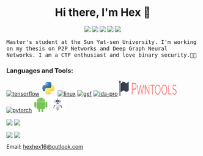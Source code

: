 <h1 align="center">Hi there, I'm Hex 👋</h1>

<p align="center">
<a href="https://github.com/hex-16"><img src="https://img.shields.io/github/followers/hex-16?style=social"></a>
<a href="https://github.com/hex-16"><img src="https://img.shields.io/github/followers/hex-16?style=social"></a>
<a href="https://github.com/hex-16"><img src="https://badges.pufler.dev/commits/monthly/hex-16"></a>
<a href="https://github.com/hex-16"><img src="https://badges.pufler.dev/repos/hex-16"></a>
<a href="https://github.com/hex-16"><img src="https://badges.pufler.dev/visits/hex-16/hex-16"></a>
</p>
<samp>Master's student at the Sun Yat-sen University. I'm working on my thesis on P2P Networks and Deep Graph Neural Networks. I am a CTF enthusiast and love binary security.👨‍💻</samp>

<h3 align="left">Languages and Tools:</h3>

<p align="left">
<a href="https://www.cplusplus.com/" target="_blank"> <img src="https://upload.wikimedia.org/wikipedia/commons/1/18/ISO_C%2B%2B_Logo.svg" alt="tensorflow" width="40" height="40"/></a>
<a href="https://www.python.org" target="_blank"> <img src="https://raw.githubusercontent.com/devicons/devicon/master/icons/python/python-original.svg" alt="python" width="40" height="40"/></a>
<a href="https://www.linux.org/" target="_blank"> <img src="https://www.vectorlogo.zone/logos/linux/linux-icon.svg" alt="linux" width="40" height="40"/></a>
<a href="https://github.com/hugsy/gef" target="_blank"> <img src="https://camo.githubusercontent.com/9be274e56ece6a7cc4ef16968f72267eeb2d11382a6873c6633e23b5c56c6984/68747470733a2f2f692e696d6775722e636f6d2f6f304c386c504e2e706e67" alt="gef" width="50" height="40"/></a> 
<a href="https://hex-rays.com/ida-pro/" target="_blank"> <img src="https://raw.githubusercontent.com/hex-16/pictures/master/CTF_pic/IDA_pro.png" alt="ida-pro" width="４0" height="40"/></a>
<a href="https://github.com/Gallopsled/pwntools" target="_blank"> <img src="https://raw.githubusercontent.com/Gallopsled/pwntools/stable/docs/source/logo.png" alt="pwntools" width="150" height="40"/></a>
<a href="https://pytorch.org/" target="_blank"> <img src="https://www.vectorlogo.zone/logos/pytorch/pytorch-icon.svg" alt="pytorch" width="40" height="40"/></a> 
<a href="https://www.android.com/" target="_blank"> <img src="https://raw.githubusercontent.com/github/explore/80688e429a7d4ef2fca1e82350fe8e3517d3494d/topics/android/android.png" alt="android" width="４0" height="40"/></a>
<a href="https://github.com/topics/ai" target="_blank"> <img src="https://raw.githubusercontent.com/github/explore/558a9d7bbfd1683934210d9500c1e0c8b8c50f77/topics/ai/ai.png" alt="AI" width="40" height="40"/></a>
</p>
<p align="left">
<a href="https://github.com/hex-16"> <img align="center" src="https://github-readme-stats.vercel.app/api/top-langs/?username=hex-16&theme=tokyonight&layout=compact" height="160" /></a>
<a href="https://github.com/hex-16"> <img align="center" src="https://github-readme-stats.vercel.app/api?username=hex-16&show_icons=true&theme=tokyonight&count_private=true" height="160"/></a>
</p>
<p align='left'>
<a href="https://github.com/hex-16"> <img align="center" src="https://github-readme-streak-stats.herokuapp.com/?user=hex-16" height="160"/></a>
<a href="https://github.com/hex-16"> <img align="center" src="https://github.com/hex-16.png" height="160"/></a>
</p>

Email: <a href="mailto:hexhex16@outlook.com" target="_blank">hexhex16@outlook.com </a>

